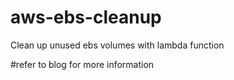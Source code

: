 # aws-ebs-cleanup
Clean up unused ebs volumes with lambda function

#refer to blog for more information
